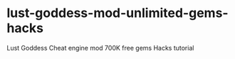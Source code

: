 # lust-goddess-mod-unlimited-gems-hacks
Lust Goddess Cheat engine mod 700K free gems Hacks tutorial
